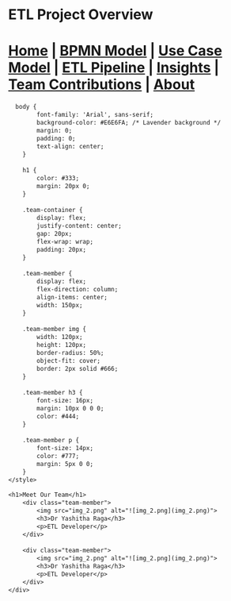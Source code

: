 # ETL Project Overview


[Home](index.md) | [BPMN Model](bpmn.md) | [Use Case Model](use_case.md) | [ETL Pipeline](etl_pipeline.md) | [Insights](insights.md) | [Team Contributions](team.md) | [About](about.md)
=======







<html lang="en">
<head>
    <meta charset="UTF-8">
    <meta name="viewport" content="width=device-width, initial-scale=1.0">
    <title>About - ETL Project</title>

      body {
            font-family: 'Arial', sans-serif;
            background-color: #E6E6FA; /* Lavender background */
            margin: 0;
            padding: 0;
            text-align: center;
        }

        h1 {
            color: #333;
            margin: 20px 0;
        }

        .team-container {
            display: flex;
            justify-content: center;
            gap: 20px;
            flex-wrap: wrap;
            padding: 20px;
        }

        .team-member {
            display: flex;
            flex-direction: column;
            align-items: center;
            width: 150px;
        }

        .team-member img {
            width: 120px;
            height: 120px;
            border-radius: 50%;
            object-fit: cover;
            border: 2px solid #666;
        }

        .team-member h3 {
            font-size: 16px;
            margin: 10px 0 0 0;
            color: #444;
        }

        .team-member p {
            font-size: 14px;
            color: #777;
            margin: 5px 0 0;
        }
    </style>
</head>
<body>
 

    <h1>Meet Our Team</h1>
        <div class="team-member">
            <img src="img_2.png" alt="![img_2.png](img_2.png)">
            <h3>Dr Yashitha Raga</h3>
            <p>ETL Developer</p>
        </div>

        <div class="team-member">
            <img src="img_2.png" alt="![img_2.png](img_2.png)">
            <h3>Dr Yashitha Raga</h3>
            <p>ETL Developer</p>
        </div>
    </div>
</body>
</html>
